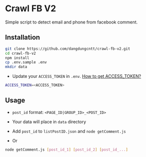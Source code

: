 # Crawl FB V2

Simple script to detect email and phone from facebook comment.

## Installation

```bash
git clone https://github.com/dangdungcntt/crawl-fb-v2.git
cd crawl-fb-v2
npm install
cp .env.sample .env
mkdir data
```

  * Update your `ACCESS_TOKEN` in `.env`. [How to get ACCESS_TOKEN?](https://code.nddcoder.com/v/VrGZXvN6)
```bash
ACCESS_TOKEN=<ACCESS_TOKEN>
```


## Usage

  * `post_id` format: `<PAGE_ID|GROUP_ID>_<POST_ID>`
  * Your data will place in `data` directory
  * Add `post_id` to `listPostID.json` and `node getComment.js`

  * Or
```bash
node getComment.js [post_id_1] [post_id_2] [post_id_...]
```
